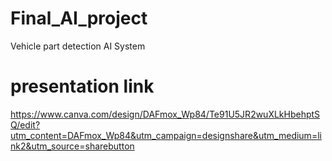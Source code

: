 # Final_AI_project
Vehicle  part detection  AI System


# presentation link
https://www.canva.com/design/DAFmox_Wp84/Te91U5JR2wuXLkHbehptSQ/edit?utm_content=DAFmox_Wp84&utm_campaign=designshare&utm_medium=link2&utm_source=sharebutton
